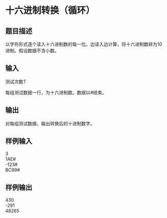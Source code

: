 # 十六进制转换（循环）  
  
 ## 题目描述  
 以字符形式逐个读入十六进制数的每一位。边读入边计算，将十六进制数转为10进制。假设数据不含小数。  
   
 ## 输入  
 测试次数T  
   
 每组测试数据一行，为十六进制数。数据以#结束。  
   
 ## 输出  
 对每组测试数据，输出转换后的十进制数字。  
   
 ## 样例输入  
 3  
 1AE#  
 -123#  
 BC89#  
 ## 样例输出  
 430  
 -291  
 48265  
   
  
